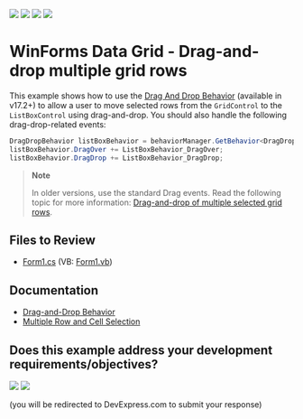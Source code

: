 <!-- default badges list -->
![](https://img.shields.io/endpoint?url=https://codecentral.devexpress.com/api/v1/VersionRange/128624426/24.2.1%2B)
[![](https://img.shields.io/badge/Open_in_DevExpress_Support_Center-FF7200?style=flat-square&logo=DevExpress&logoColor=white)](https://supportcenter.devexpress.com/ticket/details/E752)
[![](https://img.shields.io/badge/📖_How_to_use_DevExpress_Examples-e9f6fc?style=flat-square)](https://docs.devexpress.com/GeneralInformation/403183)
[![](https://img.shields.io/badge/💬_Leave_Feedback-feecdd?style=flat-square)](#does-this-example-address-your-development-requirementsobjectives)
<!-- default badges end -->

# WinForms Data Grid - Drag-and-drop multiple grid rows

This example shows how to use the [Drag And Drop Behavior](https://documentation.devexpress.com/WindowsForms/118656/Common-Features/Behaviors/Drag-And-Drop-Behavior) (available in v17.2+) to allow a user to move selected rows from the `GridControl` to the `ListBoxControl` using drag-and-drop. You should also handle the following drag-drop-related events:

```cs
DragDropBehavior listBoxBehavior = behaviorManager.GetBehavior<DragDropBehavior>(this.listBoxControl);
listBoxBehavior.DragOver += ListBoxBehavior_DragOver;
listBoxBehavior.DragDrop += ListBoxBehavior_DragDrop; 
```

> **Note**
>
> In older versions, use the standard Drag events. Read the following topic for more information: [Drag-and-drop of multiple selected grid rows](https://supportcenter.devexpress.com/ticket/details/a1445/drag-and-drop-of-multiple-selected-grid-rows).


## Files to Review

* [Form1.cs](./CS/Form1.cs) (VB: [Form1.vb](./VB/Form1.vb))


## Documentation

* [Drag-and-Drop Behavior](https://docs.devexpress.com/WindowsForms/118656/common-features/behaviors/drag-and-drop-behavior)
* [Multiple Row and Cell Selection](https://docs.devexpress.com/WindowsForms/711/controls-and-libraries/data-grid/focus-and-selection-handling/multiple-row-and-cell-selection)
<!-- feedback -->
## Does this example address your development requirements/objectives?

[<img src="https://www.devexpress.com/support/examples/i/yes-button.svg"/>](https://www.devexpress.com/support/examples/survey.xml?utm_source=github&utm_campaign=winforms-grid-drag-and-drop-selected-rows&~~~was_helpful=yes) [<img src="https://www.devexpress.com/support/examples/i/no-button.svg"/>](https://www.devexpress.com/support/examples/survey.xml?utm_source=github&utm_campaign=winforms-grid-drag-and-drop-selected-rows&~~~was_helpful=no)

(you will be redirected to DevExpress.com to submit your response)
<!-- feedback end -->
